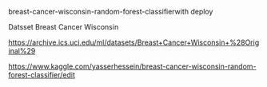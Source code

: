 breast-cancer-wisconsin-random-forest-classifierwith deploy


Datsset Breast Cancer Wisconsin

https://archive.ics.uci.edu/ml/datasets/Breast+Cancer+Wisconsin+%28Original%29

https://www.kaggle.com/yasserhessein/breast-cancer-wisconsin-random-forest-classifier/edit
